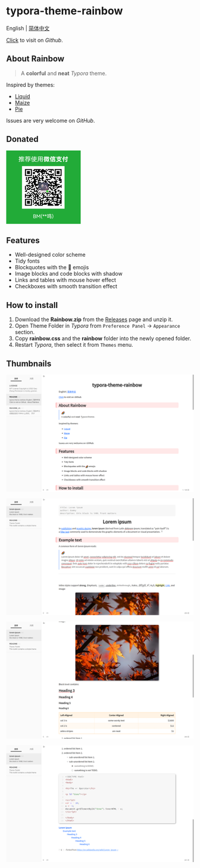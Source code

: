 # typora-theme-rainbow

English | [简体中文](./README_zh.md)

[Click](https://github.com/garyzhang2002/typora-theme-rainbow) to visit on *Github*.

## About Rainbow

> A **colorful** and **neat** *Typora* theme.

Inspired by themes:

+ [Liquid](https://github.com/Fentaniao/Liquid)
+ [Maize](https://github.com/BEATREE/typora-maize-theme)
+ [Pie](https://github.com/kevinzhao2233/typora-theme-pie)

Issues are very welcome on *GitHub*.

## Donated

![pic5](./media/pic5.png)

## Features

+ Well-designed color scheme
+ Tidy fonts
+ Blockquotes with the :rainbow: emojis
+ Image blocks and code blocks with shadow
+ Links and tables with mouse hover effect
+ Checkboxes with smooth transition effect

## How to install

1. Download the **Rainbow.zip** from the [Releases](https://github.com/garyzhang2002/typora-theme-rainbow/releases) page and unzip it.
2. Open Theme Folder in *Typora* from `Preference Panel` → `Appearance` section.
1. Copy **rainbow.css** and the **rainbow** folder into the newly opened folder.
2. Restart *Typora*, then select it from `Themes` menu.

## Thumbnails

![pic1](./media/pic1.png)

![pic2](./media/pic2.png)

![pic3](./media/pic3.png)

![pic4](./media/pic4.png)